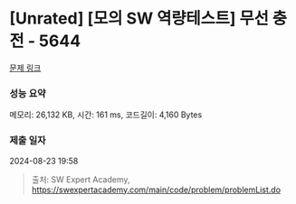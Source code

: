 # [Unrated] [모의 SW 역량테스트] 무선 충전 - 5644 

[문제 링크](https://swexpertacademy.com/main/code/problem/problemDetail.do?contestProbId=AWXRDL1aeugDFAUo) 

### 성능 요약

메모리: 26,132 KB, 시간: 161 ms, 코드길이: 4,160 Bytes

### 제출 일자

2024-08-23 19:58



> 출처: SW Expert Academy, https://swexpertacademy.com/main/code/problem/problemList.do